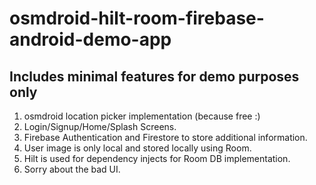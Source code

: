 # osmdroid-hilt-room-firebase-android-demo-app
## Includes minimal features for demo purposes only
1. osmdroid location picker implementation (because free :)
2. Login/Signup/Home/Splash Screens.
3. Firebase Authentication and Firestore to store additional information.
4. User image is only local and stored locally using Room.
5. Hilt is used for dependency injects for Room DB implementation.
6. Sorry about the bad UI.
